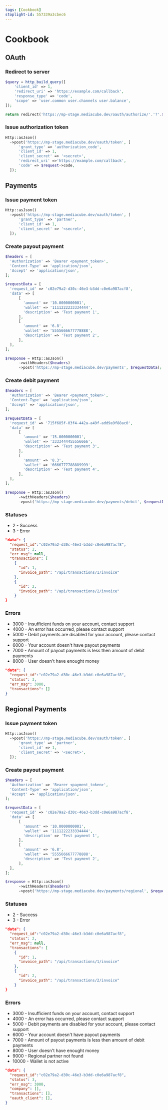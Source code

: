 ```yaml
---
tags: [Cookbook]
stoplight-id: 557339a3cbec6
---
```


# Cookbook

## OAuth

### Redirect to  server

```php
$query = http_build_query([
    'client_id' => 1,
    'redirect_uri' => 'https://example.com/callback',
    'response_type' => 'code',
    'scope' => 'user.common user.channels user.balance',
]);

return redirect('https://mp-stage.mediacube.dev/oauth/authorize/'.'?'.$query);
```

### Issue authorization token

```php
Http::asJson()
  ->post('https://mp-stage.mediacube.dev/oauth/token', [
      'grant_type' => 'authorization_code',
      'client_id' => 1,
      'client_secret' => '<secret>',
      'redirect_uri' =>'https://example.com/callback',
      'code' => $request->code,
  ]);
```

## Payments

### Issue payment token

```php
Http::asJson()
  ->post('https://mp-stage.mediacube.dev/oauth/token', [
      'grant_type' => 'partner',
      'client_id' => 1,
      'client_secret' => '<secret>',
  ]);
```

### Create payout payment

```php
$headers = [
  'Authorization' => 'Bearer <payment_token>',
  'Content-Type' => 'application/json', 
  'Accept' => 'application/json',
];

$requestData = [
  'request_id' => 'c02e79a2-d30c-46e3-b3dd-c0e6a987acf8',
  'data' => [
      [
        'amount' => '10.0000000001',
        'wallet' => '1111222233334444',
        'description' => 'Test payment 1',
      ],
      [
        'amount' => '6.8',
        'wallet' => '5555666677778888',
        'description' => 'Test payment 2', 
      ],
  ],
];

$response = Http::asJson()
      ->withHeaders($headers)
      ->post('https://mp-stage.mediacube.dev/payments', $requestData);
```

### Create debit payment

```php
$headers = [
  'Authorization' => 'Bearer <payment_token>',
  'Content-Type' => 'application/json', 
  'Accept' => 'application/json',
];

$requestData = [
  'request_id' => '715f685f-03f4-442a-a49f-add9a9f88ac0',
  'data' => [
      [
        'amount' => '15.0000000001',
        'wallet' => '3333444455556666',
        'description' => 'Test payment 3',
      ],
      [
        'amount' => '8.3',
        'wallet' => '6666777788889999',
        'description' => 'Test payment 4', 
      ],
  ],
];

$response = Http::asJson()
      ->withHeaders($headers)
      ->post('https://mp-stage.mediacube.dev/payments/debit', $requestData);
```


### Statuses

- 2 - Success
- 3 - Error

```json
"data": {
  "request_id":"c02e79a2-d30c-46e3-b3dd-c0e6a987acf8",
  "status": 2,
  "err_msg": null,
  "transactions": [
    {
      "id": 1,
      "invoice_path": "/api/transactions/1/invoice"
    },
    {
      "id": 2,
      "invoice_path": "/api/transactions/2/invoice"
    }
}
```

### Errors

- 3000 - Insufficient funds on your account, contact support
- 4000 - An error has occurred, please contact support
- 5000 - Debit payments are disabled for your account, please contact support
- 6000 - Your account doesn't have payout payments
- 7000 - Amount of payout payments is less then amount of debit payments
- 8000 - User doesn't have enought money

```json
"data": {
  "request_id":"c02e79a2-d30c-46e3-b3dd-c0e6a987acf8",
  "status": 3,
  "err_msg": 3000,
  "transactions": []
}
```


## Regional Payments

### Issue payment token

```php
Http::asJson()
  ->post('https://mp-stage.mediacube.dev/oauth/token', [
      'grant_type' => 'partner',
      'client_id' => 1,
      'client_secret' => '<secret>',
  ]);
```

### Create payout payment

```php
$headers = [
  'Authorization' => 'Bearer <payment_token>',
  'Content-Type' => 'application/json', 
  'Accept' => 'application/json',
];

$requestData = [
  'request_id' => 'c02e79a2-d30c-46e3-b3dd-c0e6a987acf8',
  'data' => [
      [
        'amount' => '10.0000000001',
        'wallet' => '1111222233334444',
        'description' => 'Test payment 1',
      ],
      [
        'amount' => '6.8',
        'wallet' => '5555666677778888',
        'description' => 'Test payment 2', 
      ],
  ],
];

$response = Http::asJson()
      ->withHeaders($headers)
      ->post('https://mp-stage.mediacube.dev/payments/regional', $requestData);
```

### Statuses

- 2 - Success
- 3 - Error

```json
"data": {
  "request_id":"c02e79a2-d30c-46e3-b3dd-c0e6a987acf8",
  "status": 2,
  "err_msg": null,
  "transactions": [
    {
      "id": 1,
      "invoice_path": "/api/transactions/1/invoice"
    },
    {
      "id": 2,
      "invoice_path": "/api/transactions/2/invoice"
    }
}
```

### Errors

- 3000 - Insufficient funds on your account, contact support
- 4000 - An error has occurred, please contact support
- 5000 - Debit payments are disabled for your account, please contact support
- 6000 - Your account doesn't have payout payments
- 7000 - Amount of payout payments is less then amount of debit payments
- 8000 - User doesn't have enought money
- 9000 - Regional partner not found
- 10000 - Wallet is not active

```json
"data": {
  "request_id":"c02e79a2-d30c-46e3-b3dd-c0e6a987acf8",
  "status": 3,
  "err_msg": 3000,
  "company": [],
  "transactions": [],
  "oauth_client": [],
}
```

